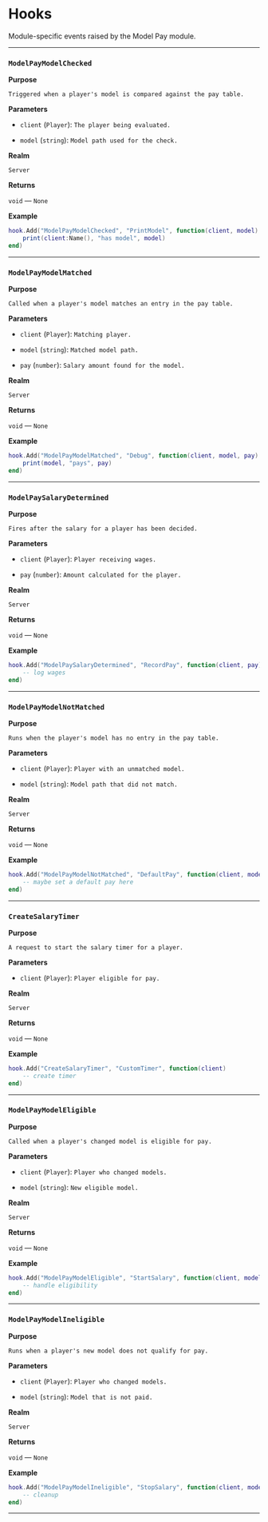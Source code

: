# Hooks

Module-specific events raised by the Model Pay module.

---

### `ModelPayModelChecked`

**Purpose**

`Triggered when a player's model is compared against the pay table.`

**Parameters**

* `client` (`Player`): `The player being evaluated.`

* `model` (`string`): `Model path used for the check.`

**Realm**

`Server`

**Returns**

`void` — `None`

**Example**

```lua
hook.Add("ModelPayModelChecked", "PrintModel", function(client, model)
    print(client:Name(), "has model", model)
end)
```

---

### `ModelPayModelMatched`

**Purpose**

`Called when a player's model matches an entry in the pay table.`

**Parameters**

* `client` (`Player`): `Matching player.`

* `model` (`string`): `Matched model path.`

* `pay` (`number`): `Salary amount found for the model.`

**Realm**

`Server`

**Returns**

`void` — `None`

**Example**

```lua
hook.Add("ModelPayModelMatched", "Debug", function(client, model, pay)
    print(model, "pays", pay)
end)
```

---

### `ModelPaySalaryDetermined`

**Purpose**

`Fires after the salary for a player has been decided.`

**Parameters**

* `client` (`Player`): `Player receiving wages.`

* `pay` (`number`): `Amount calculated for the player.`

**Realm**

`Server`

**Returns**

`void` — `None`

**Example**

```lua
hook.Add("ModelPaySalaryDetermined", "RecordPay", function(client, pay)
    -- log wages
end)
```

---

### `ModelPayModelNotMatched`

**Purpose**

`Runs when the player's model has no entry in the pay table.`

**Parameters**

* `client` (`Player`): `Player with an unmatched model.`

* `model` (`string`): `Model path that did not match.`

**Realm**

`Server`

**Returns**

`void` — `None`

**Example**

```lua
hook.Add("ModelPayModelNotMatched", "DefaultPay", function(client, model)
    -- maybe set a default pay here
end)
```

---

### `CreateSalaryTimer`

**Purpose**

`A request to start the salary timer for a player.`

**Parameters**

* `client` (`Player`): `Player eligible for pay.`

**Realm**

`Server`

**Returns**

`void` — `None`

**Example**

```lua
hook.Add("CreateSalaryTimer", "CustomTimer", function(client)
    -- create timer
end)
```

---

### `ModelPayModelEligible`

**Purpose**

`Called when a player's changed model is eligible for pay.`

**Parameters**

* `client` (`Player`): `Player who changed models.`

* `model` (`string`): `New eligible model.`

**Realm**

`Server`

**Returns**

`void` — `None`

**Example**

```lua
hook.Add("ModelPayModelEligible", "StartSalary", function(client, model)
    -- handle eligibility
end)
```

---

### `ModelPayModelIneligible`

**Purpose**

`Runs when a player's new model does not qualify for pay.`

**Parameters**

* `client` (`Player`): `Player who changed models.`

* `model` (`string`): `Model that is not paid.`

**Realm**

`Server`

**Returns**

`void` — `None`

**Example**

```lua
hook.Add("ModelPayModelIneligible", "StopSalary", function(client, model)
    -- cleanup
end)
```

---

